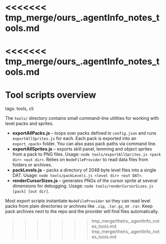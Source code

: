 <<<<<<< tmp_merge/ours_.agentInfo_notes_tools.md
=======
<<<<<<< tmp_merge/ours_.agentInfo_notes_tools.md
=======
# Tool scripts overview

tags: tools, cli

The `tools/` directory contains small command-line utilities for working with level packs and sprites.

- **exportAllPacks.js** – loops over packs defined in `config.json` and runs `exportAllSprites.js` for each. Each pack is exported into an `export_<pack>` folder. You can also pass pack paths via command line.
- **exportAllSprites.js** – exports skill panel, lemming and object sprites from a pack to PNG files. Usage: `node tools/exportAllSprites.js <pack dir> <out dir>`. Relies on `NodeFileProvider` to read data files from folders or archives.
- **packLevels.js** – packs a directory of 2048 byte level files into a single DAT. Usage: `node tools/packLevels.js <level dir> <out DAT>`.
- **renderCursorSizes.js** – generates PNGs of the cursor sprite at several dimensions for debugging. Usage: `node tools/renderCursorSizes.js [pack] [out dir]`.

Most export scripts instantiate `NodeFileProvider` so they can read level packs from plain directories or archives like `.zip`, `.tar.gz`, or `.rar`. Keep pack archives next to the repo and the provider will find files automatically.
>>>>>>> tmp_merge/theirs_.agentInfo_notes_tools.md
>>>>>>> tmp_merge/theirs_.agentInfo_notes_tools.md
